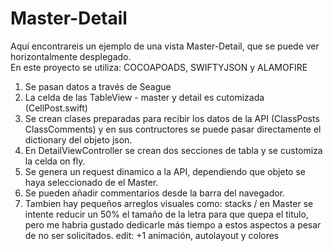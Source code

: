 # Master-Detail

Aquí encontrareis un ejemplo de una vista Master-Detail, que se puede ver horizontalmente desplegado.  
En este proyecto se utiliza: COCOAPOADS, SWIFTYJSON y ALAMOFIRE

1. Se pasan datos a través de Seague
2. La celda de las TableView - master y detail es cutomizada (CellPost.swift)
3. Se crean clases preparadas para recibir los datos de la API (ClassPosts ClassComments) y en sus contructores se puede pasar directamente el dictionary del objeto json.
4. En DetailViewController se crean dos secciones de tabla y se customiza la celda on fly.
5. Se genera un request dinamico a la API, dependiendo que objeto se haya seleccionado de el Master.
6. Se pueden añadir commentarios desde la barra del navegador.
7. Tambien hay pequeños arreglos visuales como: stacks / en Master se intente reducir un 50% el tamaño de la letra para que quepa el titulo, pero me habria gustado dedicarle más tiempo a estos aspectos a pesar de no ser solicitados. 
edit: +1 animación, autolayout y colores
